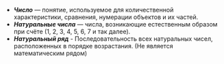 - ***Число*** — понятие, используемое для количественной характеристики, сравнения, нумерации объектов и их частей.
- ***Натуральные числа*** — числа, возникающие естественным образом при счёте (1, 2, 3, 4, 5, 6, 7 и так далее).
- ***Натуральный ряд*** - Последовательность всех натуральных чисел, расположенных в порядке возрастания. (Не является математическим рядом)